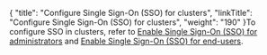 {
    "title": "Configure Single Sign-On (SSO) for clusters",
    "linkTitle": "Configure Single Sign-On (SSO) for clusters",
    "weight": "190"
}To configure SSO in clusters, refer to <a href="../c_st_enable_sso_admin#Enable" class="MCXref xref">Enable Single Sign-On (SSO) for administrators</a> and <a href="../c_st_enable_sso_endusers#Enable2" class="MCXref xref">Enable Single Sign-On (SSO) for end-users</a>.
